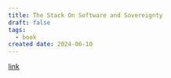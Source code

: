 ```yaml
---
title: The Stack On Software and Sovereignty
draft: false
tags:
  - book
created date: 2024-06-10
---
```

[link](https://www.barnesandnoble.com/w/the-stack-benjamin-h-bratton/1121759032?ean=9780262029575)

